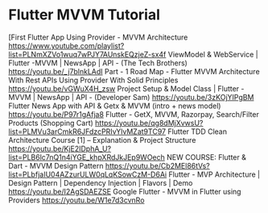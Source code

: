 # Flutter MVVM Tutorial

[First Flutter App Using Provider - MVVM Architecture
https://www.youtube.com/playlist?list=PLNmXZVo1wuq7wPJY7AUnskEQzjeZ-sx4f
ViewModel & WebService | Flutter -MVVM | NewsApp | API - (The Tech Brothers)
https://youtu.be/_j7blnkLAdI
Part - 1 Road Map - Flutter MVVM Architecture With Rest APIs Using Provider With Solid Principles
https://youtu.be/vGWuX4H_zsw
Project Setup & Model Class | Flutter -MVVM | NewsApp | API - (Developer Sam)
https://youtu.be/3zKOjYIPgBM
Flutter News App with API & Getx & MVVM (intro + news model)
https://youtu.be/P97r1gAfja8
Flutter - GetX, MVVM, Razorpay, Search/Filter Products (Shopping Cart)
https://youtu.be/qg8dMjXvwsU?list=PLMVu3arCmkR6JFdzcPRIvYlvMZat9TC97
Flutter TDD Clean Architecture Course [1] – Explanation & Project Structure
https://youtu.be/KjE2IDphA_U?list=PLB6lc7nQ1n4iYGE_khpXRdJkJEp9WOech
NEW COURSE: Flutter & Dart - MVVM Design Pattern
https://youtu.be/Cb2MEl86tVs?list=PLbfjaIU04AZzurULW0qLqKSowCzM-D6Ai
Flutter - MVP Architecture | Design Pattern | Dependency Injection | Flavors | Demo
https://youtu.be/I2AgSDAEZSE
Google Flutter - MVVM in Flutter using Providers
https://youtu.be/W1e7d3cvnRo
